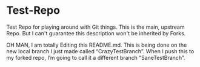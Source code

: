 # Test-Repo
Test Repo for playing around with Git things.  This is the main, upstream Repo.  But I can't guarantee this description won't be inherited by Forks.


OH MAN, I am totally Editing this README.md.  This is being done on the new local branch I just made called “CrazyTestBranch”.  When I push this to my forked repo, I’m going to call it a different branch “SaneTestBranch”.